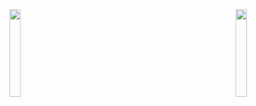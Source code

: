 <img align="left" height="20%" src = "https://github-readme-stats.vercel.app/api?username=leyurie&show_icons=true&theme=algolia" />

<img align="right" width="20%" src = "https://github-readme-stats.vercel.app/api/top-langs/?username=leyurie&layout=compact&theme=algolia" />
